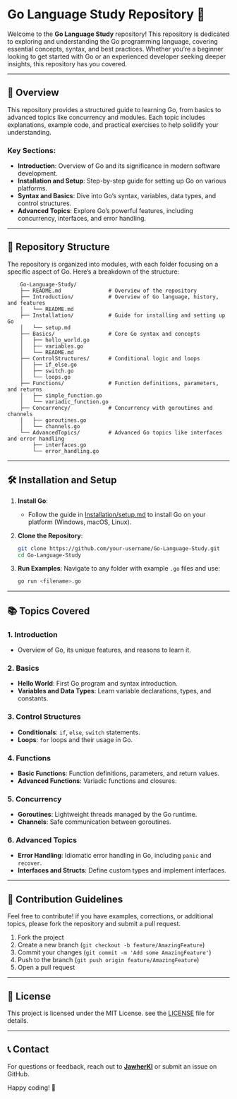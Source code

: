 # Go Language Study Repository 📘

Welcome to the **Go Language Study** repository! This repository is dedicated to exploring and understanding the Go programming language, covering essential concepts, syntax, and best practices. Whether you’re a beginner looking to get started with Go or an experienced developer seeking deeper insights, this repository has you covered.

---

## 🌟 Overview
This repository provides a structured guide to learning Go, from basics to advanced topics like concurrency and modules. Each topic includes explanations, example code, and practical exercises to help solidify your understanding.

### Key Sections:
- **Introduction**: Overview of Go and its significance in modern software development.
- **Installation and Setup**: Step-by-step guide for setting up Go on various platforms.
- **Syntax and Basics**: Dive into Go’s syntax, variables, data types, and control structures.
- **Advanced Topics**: Explore Go’s powerful features, including concurrency, interfaces, and error handling.

---

## 📂 Repository Structure

The repository is organized into modules, with each folder focusing on a specific aspect of Go. Here’s a breakdown of the structure:
```
    Go-Language-Study/
    ├── README.md               # Overview of the repository
    ├── Introduction/           # Overview of Go language, history, and features
    │   └── README.md
    ├── Installation/           # Guide for installing and setting up Go
    │   └── setup.md
    ├── Basics/                 # Core Go syntax and concepts
    │   ├── hello_world.go
    │   ├── variables.go
    │   └── README.md
    ├── ControlStructures/      # Conditional logic and loops
    │   ├── if_else.go
    │   ├── switch.go
    │   └── loops.go
    ├── Functions/              # Function definitions, parameters, and returns
    │   ├── simple_function.go
    │   └── variadic_function.go
    ├── Concurrency/            # Concurrency with goroutines and channels
    │   ├── goroutines.go
    │   └── channels.go
    └── AdvancedTopics/         # Advanced Go topics like interfaces and error handling
        ├── interfaces.go
        └── error_handling.go
```

---

## 🛠 Installation and Setup

1. **Install Go**:
   - Follow the guide in [Installation/setup.md](Installation/setup.md) to install Go on your platform (Windows, macOS, Linux).

2. **Clone the Repository**:
   ```bash
   git clone https://github.com/your-username/Go-Language-Study.git
   cd Go-Language-Study
   ```

3. **Run Examples**:
   Navigate to any folder with example `.go` files and use:
   ```bash
   go run <filename>.go
   ```
---

## 📚 Topics Covered

### 1. Introduction
   - Overview of Go, its unique features, and reasons to learn it.

### 2. Basics
   - **Hello World**: First Go program and syntax introduction.
   - **Variables and Data Types**: Learn variable declarations, types, and constants.

### 3. Control Structures
   - **Conditionals**: `if`, `else`, `switch` statements.
   - **Loops**: `for` loops and their usage in Go.

### 4. Functions
   - **Basic Functions**: Function definitions, parameters, and return values.
   - **Advanced Functions**: Variadic functions and closures.

### 5. Concurrency
   - **Goroutines**: Lightweight threads managed by the Go runtime.
   - **Channels**: Safe communication between goroutines.

### 6. Advanced Topics
   - **Error Handling**: Idiomatic error handling in Go, including `panic` and `recover`.
   - **Interfaces and Structs**: Define custom types and implement interfaces.

---

## 🤖 Contribution Guidelines

Feel free to contribute! if you have examples, corrections, or additional topics, please fork the repository and submit a pull request.

1. Fork the project
2. Create a new branch (`git checkout -b feature/AmazingFeature`)
3. Commit your changes (`git commit -m 'Add some AmazingFeature'`)
4. Push to the branch (`git push origin feature/AmazingFeature`)
5. Open a pull request

---

## 📝 License

This project is licensed under the MIT License. see the [LICENSE](LICENSE) file for details.

---

## 📞 Contact

For questions or feedback, reach out to **[JawherKl](mailto:kalleljawher4@gmail.com)** or submit an issue on GitHub.

Happy coding! 🎉
